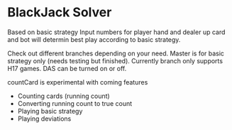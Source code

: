 # BlackJack Solver
Based on basic strategy
Input numbers for player hand and dealer up card and bot will determin best play according to basic strategy.

Check out different branches depending on your need.
Master is for basic strategy only (needs testing but finished). Currently branch only supports H17 games. DAS can be turned on or off.


countCard is experimental with coming features
- Counting cards (running count)
- Converting running count to true count
- Playing basic strategy
- Playing deviations

